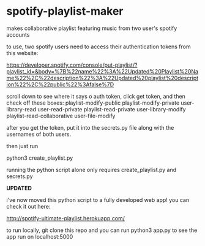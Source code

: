 # spotify-playlist-maker
makes collaborative playlist featuring music from two user's spotify accounts

to use, two spotify users need to access their authentication tokens from this website: 

https://developer.spotify.com/console/put-playlist/?playlist_id=&body=%7B%22name%22%3A%22Updated%20Playlist%20Name%22%2C%22description%22%3A%22Updated%20playlist%20description%22%2C%22public%22%3Afalse%7D

scroll down to see where it says o auth token, click get token, and then check off these boxes: 
playlist-modify-public
playlist-modify-private
user-library-read
user-read-private
playlist-read-private
user-library-modify
playlist-read-collaborative
user-file-modify

after you get the token, put it into the secrets.py file along with the usernames of both users.

then just run

python3 create_playlist.py

running the python script alone only requires create_playlist.py and secrets.py

**UPDATED**

i've now moved this python script to a fully developed web app! you can check it out here:

http://spotify-ultimate-playlist.herokuapp.com/

to run locally, git clone this repo and you can run python3 app.py to see the app run on localhost:5000

